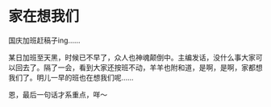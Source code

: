 # 家在想我们

国庆加班赶稿子ing…… 

某日加班至天黑，时候已不早了，众人也神魂颠倒中。主编发话，没什么事大家可以回去了。隔了一会，看到大家还按班不动，羊羊也附和道，是啊，是啊，家都想我们了。明儿一早的班也在想我们呢…… 

恩，最后一句话才系重点，咩～